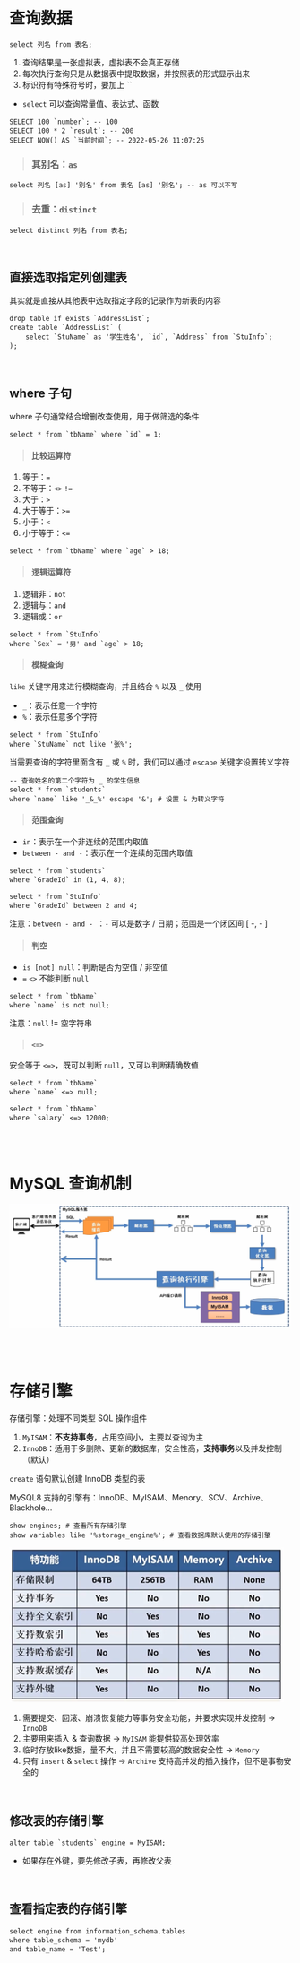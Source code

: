 # 查询数据

```mysql
select 列名 from 表名;
```

1. 查询结果是一张虚拟表，虚拟表不会真正存储
2. 每次执行查询只是从数据表中提取数据，并按照表的形式显示出来
3. 标识符有特殊符号时，要加上 ``

- `select` 可以查询常量值、表达式、函数

```mysql
SELECT 100 `number`; -- 100
SELECT 100 * 2 `result`; -- 200
SELECT NOW() AS `当前时间`; -- 2022-05-26 11:07:26
```

> ### 其别名：`as`

```mysql
select 列名 [as] '别名' from 表名 [as] '别名'; -- as 可以不写
```

> ### 去重：`distinct`

```mysql
select distinct 列名 from 表名;
```

<br>

## 直接选取指定列创建表

其实就是直接从其他表中选取指定字段的记录作为新表的内容

```mysql
drop table if exists `AddressList`;
create table `AddressList` (
	select `StuName` as '学生姓名', `id`, `Address` from `StuInfo`;
);
```

<br>

## where 子句

where 子句通常结合增删改查使用，用于做筛选的条件

```mysql
select * from `tbName` where `id` = 1;
```

> #### 比较运算符
>

1. 等于：`=`
2. 不等于：`<>`     `!=`
3. 大于：`>`
4. 大于等于：`>=`
5. 小于：`<`
6. 小于等于：`<=`

```mysql
select * from `tbName` where `age` > 18;
```

> #### 逻辑运算符
>

1. 逻辑非：`not`
2. 逻辑与：`and`
3. 逻辑或：`or`

```mysql
select * from `StuInfo` 
where `Sex` = '男' and `age` > 18;
```

> #### 模糊查询
>

`like` 关键字用来进行模糊查询，并且结合 `%` 以及 `_` 使用

- `_`：表示任意一个字符
- `%`：表示任意多个字符

```mysql
select * from `StuInfo` 
where `StuName` not like '张%';
```

当需要查询的字符里面含有 `_` 或 `%` 时，我们可以通过 `escape` 关键字设置转义字符

```mysql
-- 查询姓名的第二个字符为 _ 的学生信息
select * from `students`
where `name` like '_&_%' escape '&'; # 设置 & 为转义字符
```

> #### 范围查询
>

- `in`：表示在一个非连续的范围内取值
- `between - and -`：表示在一个连续的范围内取值

```mysql
select * from `students` 
where `GradeId` in (1, 4, 8);
```

```mysql
select * from `StuInfo`
where `GradeId` between 2 and 4;
```

注意：`between - and - `：`-` 可以是数字 / 日期；范围是一个闭区间 [ -, - ]

> #### 判空
>

- `is [not] null`：判断是否为空值 / 非空值
- `=` `<>` 不能判断 `null` 

```mysql
select * from `tbName`
where `name` is not null;
```

注意：`null` != 空字符串

> #### `<=>`
>

安全等于 `<=>`，既可以判断 `null`，又可以判断精确数值

```mysql
select * from `tbName`
where `name` <=> null;
```

```mysql
select * from `tbName`
where `salary` <=> 12000;
```

<br><br>

# MySQL 查询机制

![image-20210328225317590](picture/03.%20%E6%95%B0%E6%8D%AE%E7%9A%84%E6%9F%A5%E8%AF%A2/image-20210328225317590.png)

<br><br>

# 存储引擎

存储引擎：处理不同类型 SQL 操作组件

1. `MyISAM`：**不支持事务**，占用空间小，主要以查询为主
2. `InnoDB`：适用于多删除、更新的数据库，安全性高，**支持事务**以及并发控制（默认）

`create` 语句默认创建 InnoDB 类型的表

MySQL8 支持的引擎有：InnoDB、MyISAM、Menory、SCV、Archive、Blackhole...

```MySQL
show engines; # 查看所有存储引擎
show variables like '%storage_engine%'; # 查看数据库默认使用的存储引擎
```

![](picture/03.%20%E6%95%B0%E6%8D%AE%E7%9A%84%E6%9F%A5%E8%AF%A2/image-20210327195044804.png)

1. 需要提交、回滚、崩溃恢复能力等事务安全功能，并要求实现并发控制 → `InnoDB`
2. 主要用来插入 & 查询数据 → `MyISAM` 能提供较高处理效率
3. 临时存放like数据，量不大，并且不需要较高的数据安全性 → `Memory`
4. 只有 `insert` & `select` 操作 → `Archive` 支持高并发的插入操作，但不是事物安全的

<br>

## 修改表的存储引擎

```mysql
alter table `students` engine = MyISAM;
```

- 如果存在外键，要先修改子表，再修改父表

<br>

## 查看指定表的存储引擎

```mysql
select engine from information_schema.tables 
where table_schema = 'mydb' 
and table_name = 'Test';
```

<br><br>
